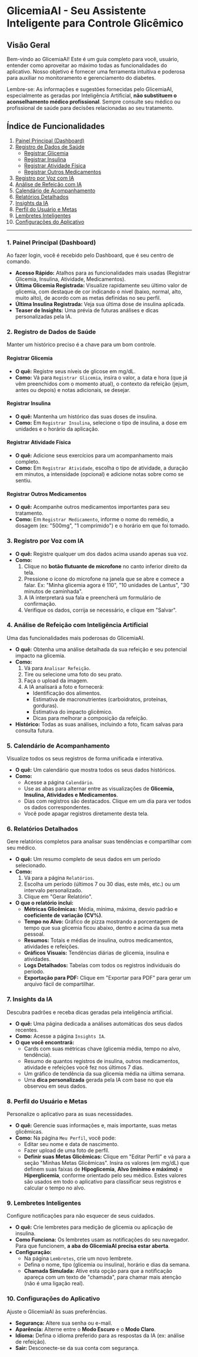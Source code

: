 

# GlicemiaAI - Seu Assistente Inteligente para Controle Glicêmico

## Visão Geral

Bem-vindo ao GlicemiaAI! Este é um guia completo para você, usuário, entender como aproveitar ao máximo todas as funcionalidades do aplicativo. Nosso objetivo é fornecer uma ferramenta intuitiva e poderosa para auxiliar no monitoramento e gerenciamento do diabetes.

Lembre-se: As informações e sugestões fornecidas pelo GlicemiaAI, especialmente as geradas por Inteligência Artificial, **não substituem o aconselhamento médico profissional**. Sempre consulte seu médico ou profissional de saúde para decisões relacionadas ao seu tratamento.

## Índice de Funcionalidades

1.  [Painel Principal (Dashboard)](#1-painel-principal-dashboard)
2.  [Registro de Dados de Saúde](#2-registro-de-dados-de-saúde)
    *   [Registrar Glicemia](#registrar-glicemia)
    *   [Registrar Insulina](#registrar-insulina)
    *   [Registrar Atividade Física](#registrar-atividade-física)
    *   [Registrar Outros Medicamentos](#registrar-outros-medicamentos)
3.  [Registro por Voz com IA](#3-registro-por-voz-com-ia)
4.  [Análise de Refeição com IA](#4-análise-de-refeição-com-ia)
5.  [Calendário de Acompanhamento](#5-calendário-de-acompanhamento)
6.  [Relatórios Detalhados](#6-relatórios-detalhados)
7.  [Insights da IA](#7-insights-da-ia)
8.  [Perfil do Usuário e Metas](#8-perfil-do-usuário-e-metas)
9.  [Lembretes Inteligentes](#9-lembretes-inteligentes)
10. [Configurações do Aplicativo](#10-configurações-do-aplicativo)

---

### 1. Painel Principal (Dashboard)

Ao fazer login, você é recebido pelo Dashboard, que é seu centro de comando.

*   **Acesso Rápido:** Atalhos para as funcionalidades mais usadas (Registrar Glicemia, Insulina, Atividade, Medicamentos).
*   **Última Glicemia Registrada:** Visualize rapidamente seu último valor de glicemia, com destaque de cor indicando o nível (baixo, normal, alto, muito alto), de acordo com as metas definidas no seu perfil.
*   **Última Insulina Registrada:** Veja sua última dose de insulina aplicada.
*   **Teaser de Insights:** Uma prévia de futuras análises e dicas personalizadas pela IA.

### 2. Registro de Dados de Saúde

Manter um histórico preciso é a chave para um bom controle.

#### Registrar Glicemia

-   **O quê:** Registre seus níveis de glicose em mg/dL.
-   **Como:** Vá para `Registrar Glicemia`, insira o valor, a data e hora (que já vêm preenchidos com o momento atual), o contexto da refeição (jejum, antes ou depois) e notas adicionais, se desejar.

#### Registrar Insulina

-   **O quê:** Mantenha um histórico das suas doses de insulina.
-   **Como:** Em `Registrar Insulina`, selecione o tipo de insulina, a dose em unidades e o horário da aplicação.

#### Registrar Atividade Física

-   **O quê:** Adicione seus exercícios para um acompanhamento mais completo.
-   **Como:** Em `Registrar Atividade`, escolha o tipo de atividade, a duração em minutos, a intensidade (opcional) e adicione notas sobre como se sentiu.

#### Registrar Outros Medicamentos

-   **O quê:** Acompanhe outros medicamentos importantes para seu tratamento.
-   **Como:** Em `Registrar Medicamento`, informe o nome do remédio, a dosagem (ex: "500mg", "1 comprimido") e o horário em que foi tomado.

### 3. Registro por Voz com IA

-   **O quê:** Registre qualquer um dos dados acima usando apenas sua voz.
-   **Como:**
    1.  Clique no **botão flutuante de microfone** no canto inferior direito da tela.
    2.  Pressione o ícone do microfone na janela que se abre e comece a falar. Ex: "Minha glicemia agora é 110", "10 unidades de Lantus", "30 minutos de caminhada".
    3.  A IA interpretará sua fala e preencherá um formulário de confirmação.
    4.  Verifique os dados, corrija se necessário, e clique em "Salvar".

### 4. Análise de Refeição com Inteligência Artificial

Uma das funcionalidades mais poderosas do GlicemiaAI.

-   **O quê:** Obtenha uma análise detalhada da sua refeição e seu potencial impacto na glicemia.
-   **Como:**
    1.  Vá para `Analisar Refeição`.
    2.  Tire ou selecione uma foto do seu prato.
    3.  Faça o upload da imagem.
    4.  A IA analisará a foto e fornecerá:
        *   Identificação dos alimentos.
        *   Estimativa de macronutrientes (carboidratos, proteínas, gorduras).
        *   Estimativa do impacto glicêmico.
        *   Dicas para melhorar a composição da refeição.
-   **Histórico:** Todas as suas análises, incluindo a foto, ficam salvas para consulta futura.

### 5. Calendário de Acompanhamento

Visualize todos os seus registros de forma unificada e interativa.

-   **O quê:** Um calendário que mostra todos os seus dados históricos.
-   **Como:**
    *   Acesse a página `Calendário`.
    *   Use as abas para alternar entre as visualizações de **Glicemia, Insulina, Atividades e Medicamentos**.
    *   Dias com registros são destacados. Clique em um dia para ver todos os dados correspondentes.
    *   Você pode apagar registros diretamente desta tela.

### 6. Relatórios Detalhados

Gere relatórios completos para analisar suas tendências e compartilhar com seu médico.

-   **O quê:** Um resumo completo de seus dados em um período selecionado.
-   **Como:**
    1.  Vá para a página `Relatórios`.
    2.  Escolha um período (últimos 7 ou 30 dias, este mês, etc.) ou um intervalo personalizado.
    3.  Clique em "Gerar Relatório".
-   **O que o relatório inclui:**
    *   **Métricas Glicêmicas:** Média, mínima, máxima, desvio padrão e **coeficiente de variação (CV%)**.
    *   **Tempo no Alvo:** Gráfico de pizza mostrando a porcentagem de tempo que sua glicemia ficou abaixo, dentro e acima da sua meta pessoal.
    *   **Resumos:** Totais e médias de insulina, outros medicamentos, atividades e refeições.
    *   **Gráficos Visuais:** Tendências diárias de glicemia, insulina e atividades.
    *   **Logs Detalhados:** Tabelas com todos os registros individuais do período.
    *   **Exportação para PDF:** Clique em "Exportar para PDF" para gerar um arquivo fácil de compartilhar.

### 7. Insights da IA

Descubra padrões e receba dicas geradas pela inteligência artificial.

-   **O quê:** Uma página dedicada a análises automáticas dos seus dados recentes.
-   **Como:** Acesse a página `Insights IA`.
-   **O que você encontrará:**
    *   Cards com suas métricas chave (glicemia média, tempo no alvo, tendência).
    *   Resumo de quantos registros de insulina, outros medicamentos, atividade e refeições você fez nos últimos 7 dias.
    *   Um gráfico de tendência da sua glicemia média na última semana.
    *   Uma **dica personalizada** gerada pela IA com base no que ela observou em seus dados.

### 8. Perfil do Usuário e Metas

Personalize o aplicativo para as suas necessidades.

-   **O quê:** Gerencie suas informações e, mais importante, suas metas glicêmicas.
-   **Como:** Na página `Meu Perfil`, você pode:
    *   Editar seu nome e data de nascimento.
    *   Fazer upload de uma foto de perfil.
    *   **Definir suas Metas Glicêmicas:** Clique em "Editar Perfil" e vá para a seção "Minhas Metas Glicêmicas". Insira os valores (em mg/dL) que definem suas faixas de **Hipoglicemia**, **Alvo (mínimo e máximo)** e **Hiperglicemia**, conforme orientado pelo seu médico. Estes valores são usados em todo o aplicativo para classificar seus registros e calcular o tempo no alvo.

### 9. Lembretes Inteligentes

Configure notificações para não esquecer de seus cuidados.

-   **O quê:** Crie lembretes para medição de glicemia ou aplicação de insulina.
-   **Como Funciona:** Os lembretes usam as notificações do seu navegador. Para que funcionem, **a aba do GlicemiaAI precisa estar aberta**.
-   **Configuração:**
    *   Na página `Lembretes`, crie um novo lembrete.
    *   Defina o nome, tipo (glicemia ou insulina), horário e dias da semana.
    *   **Chamada Simulada:** Ative esta opção para que a notificação apareça com um texto de "chamada", para chamar mais atenção (não é uma ligação real).

### 10. Configurações do Aplicativo

Ajuste o GlicemiaAI às suas preferências.

-   **Segurança:** Altere sua senha ou e-mail.
-   **Aparência:** Alterne entre o **Modo Escuro** e o **Modo Claro**.
-   **Idioma:** Defina o idioma preferido para as respostas da IA (ex: análise de refeição).
-   **Sair:** Desconecte-se da sua conta com segurança.
